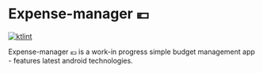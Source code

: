 # Expense-manager :euro:
[![ktlint](https://img.shields.io/badge/code%20style-%E2%9D%A4-FF4081.svg)](https://ktlint.github.io/)

Expense-manager :euro: is a work-in progress simple budget management app - features latest android technologies.
